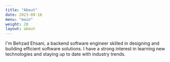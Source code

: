 ```yaml
---
title: "About"
date: 2023-09-16
menu: "main"
weight: 20
layout: about
---
```


I'm Behzad Ehsani, a backend software engineer skilled in designing and building efficient software solutions. I have a strong interest in learning new technologies and staying up to date with industry trends.
